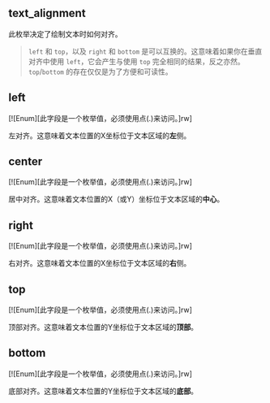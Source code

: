 ## text_alignment

此枚举决定了绘制文本时如何对齐。

> `left` 和 `top`，以及 `right` 和 `bottom` 是可以互换的。这意味着如果你在垂直对齐中使用 `left`，它会产生与使用 `top` 完全相同的结果，反之亦然。`top`/`bottom` 的存在仅仅是为了方便和可读性。

## left

[![Enum][此字段是一个枚举值，必须使用点(.)来访问。]rw]

左对齐。这意味着文本位置的X坐标位于文本区域的**左**侧。

## center

[![Enum][此字段是一个枚举值，必须使用点(.)来访问。]rw]

居中对齐。这意味着文本位置的X（或Y）坐标位于文本区域的**中心**。

## right

[![Enum][此字段是一个枚举值，必须使用点(.)来访问。]rw]

右对齐。这意味着文本位置的X坐标位于文本区域的**右**侧。

## top

[![Enum][此字段是一个枚举值，必须使用点(.)来访问。]rw]

顶部对齐。这意味着文本位置的Y坐标位于文本区域的**顶部**。

## bottom

[![Enum][此字段是一个枚举值，必须使用点(.)来访问。]rw]

底部对齐。这意味着文本位置的Y坐标位于文本区域的**底部**。